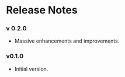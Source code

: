 # Release Notes

### v 0.2.0

* Massive enhancements and improvements.

### v0.1.0

* Initial version.
